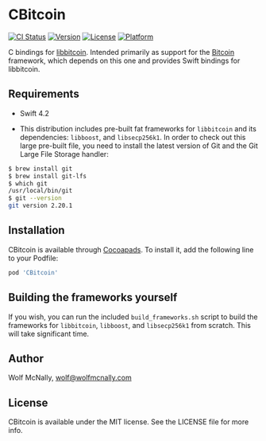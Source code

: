 # CBitcoin

[![CI Status](https://img.shields.io/travis/wolfmcnally/CBitcoin.svg?style=flat)](https://travis-ci.org/wolfmcnally/CBitcoin)
[![Version](https://img.shields.io/cocoapods/v/CBitcoin.svg?style=flat)](https://cocoapods.org/pods/CBitcoin)
[![License](https://img.shields.io/cocoapods/l/CBitcoin.svg?style=flat)](https://cocoapods.org/pods/CBitcoin)
[![Platform](https://img.shields.io/cocoapods/p/CBitcoin.svg?style=flat)](https://cocoapods.org/pods/CBitcoin)

C bindings for [libbitcoin](https://github.com/libbitcoin). Intended primarily as support for the [Bitcoin](https://github.com/BlockchainCommons/iOS-Bitcoin) framework, which depends on this one and provides Swift bindings for libbitcoin.

## Requirements

* Swift 4.2

* This distribution includes pre-built fat frameworks for `libbitcoin` and its dependencies: `libboost`, and `libsecp256k1`. In order to check out this large pre-built file, you need to install the latest version of Git and the Git Large File Storage handler:

```bash
$ brew install git
$ brew install git-lfs
$ which git
/usr/local/bin/git
$ git --version
git version 2.20.1
```

## Installation

CBitcoin is available through [Cocoapads](https://cocoapods.org). To install it, add the following line to your Podfile:

```ruby
pod 'CBitcoin'
```

## Building the frameworks yourself

If you wish, you can run the included `build_frameworks.sh` script to build the frameworks for `libbitcoin`, `libboost`, and `libsecp256k1` from scratch. This will take significant time.

## Author

Wolf McNally, wolf@wolfmcnally.com

## License

CBitcoin is available under the MIT license. See the LICENSE file for more info.
